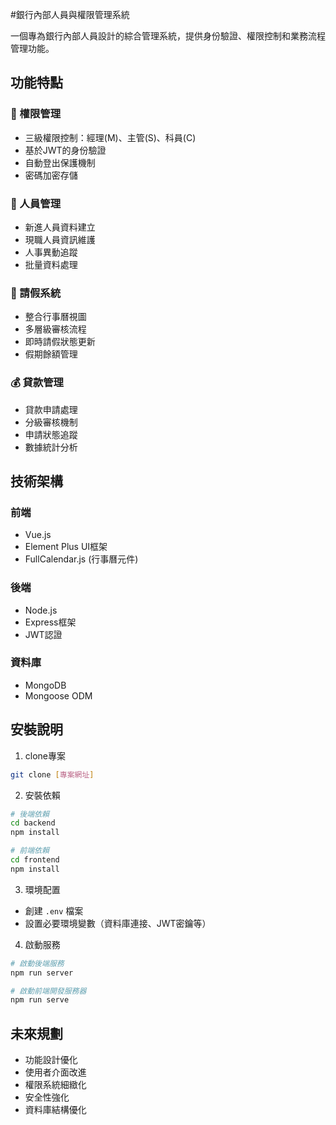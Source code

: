 #銀行內部人員與權限管理系統

一個專為銀行內部人員設計的綜合管理系統，提供身份驗證、權限控制和業務流程管理功能。

## 功能特點

### 🔐 權限管理
- 三級權限控制：經理(M)、主管(S)、科員(C)
- 基於JWT的身份驗證
- 自動登出保護機制
- 密碼加密存儲

### 👥 人員管理
- 新進人員資料建立
- 現職人員資訊維護
- 人事異動追蹤
- 批量資料處理

### 📅 請假系統
- 整合行事曆視圖
- 多層級審核流程
- 即時請假狀態更新
- 假期餘額管理

### 💰 貸款管理
- 貸款申請處理
- 分級審核機制
- 申請狀態追蹤
- 數據統計分析

## 技術架構

### 前端
- Vue.js
- Element Plus UI框架
- FullCalendar.js (行事曆元件)

### 後端
- Node.js
- Express框架
- JWT認證

### 資料庫
- MongoDB
- Mongoose ODM

## 安裝說明

1. clone專案
```bash
git clone [專案網址]
```

2. 安裝依賴
```bash
# 後端依賴
cd backend
npm install

# 前端依賴
cd frontend
npm install
```

3. 環境配置
- 創建 `.env` 檔案
- 設置必要環境變數（資料庫連接、JWT密鑰等）

4. 啟動服務
```bash
# 啟動後端服務
npm run server

# 啟動前端開發服務器
npm run serve
```


## 未來規劃
- 功能設計優化
- 使用者介面改進
- 權限系統細緻化
- 安全性強化
- 資料庫結構優化
